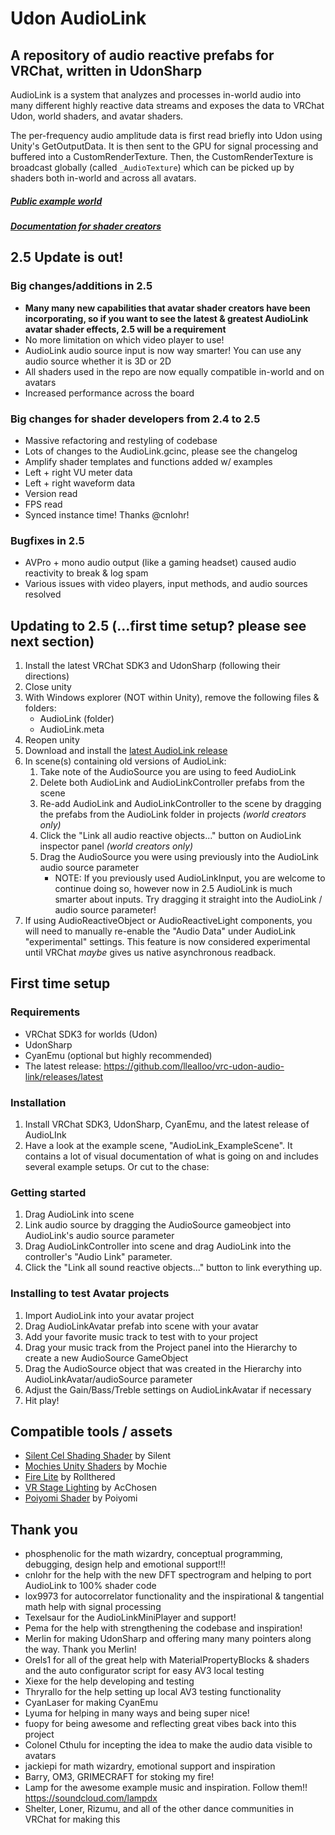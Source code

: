 # Udon AudioLink

## A repository of audio reactive prefabs for VRChat, written in UdonSharp

AudioLink is a system that analyzes and processes in-world audio into many different highly reactive data streams and exposes the data to VRChat Udon, world shaders, and avatar shaders. 

The per-frequency audio amplitude data is first read briefly into Udon using Unity's GetOutputData. It is then sent to the GPU for signal processing and buffered into a CustomRenderTexture. Then, the CustomRenderTexture is broadcast globally (called `_AudioTexture`) which can be picked up by shaders both in-world and across all avatars. 

##### [Public example world](https://vrchat.com/home/launch?worldId=wrld_8554f998-d256-44b2-b16f-74aa32aac214)
##### [Documentation for shader creators](https://github.com/llealloo/vrc-udon-audio-link/tree/master/Docs)


## 2.5 Update is out!
### Big changes/additions in 2.5
- **Many many new capabilities that avatar shader creators have been incorporating, so if you want to see the latest & greatest AudioLink avatar shader effects, 2.5 will be a requirement**
- No more limitation on which video player to use!
- AudioLink audio source input is now way smarter! You can use any audio source whether it is 3D or 2D
- All shaders used in the repo are now equally compatible in-world and on avatars
- Increased performance across the board

### Big changes for shader developers from 2.4 to 2.5
- Massive refactoring and restyling of codebase
- Lots of changes to the AudioLink.gcinc, please see the changelog
- Amplify shader templates and functions added w/ examples
- Left + right VU meter data
- Left + right waveform data
- Version read
- FPS read
- Synced instance time! Thanks @cnlohr!

### Bugfixes in 2.5
- AVPro + mono audio output (like a gaming headset) caused audio reactivity to break & log spam
- Various issues with video players, input methods, and audio sources resolved

## Updating to 2.5 (...first time setup? please see next section)
1. Install the latest VRChat SDK3 and UdonSharp (following their directions)
2. Close unity
3. With Windows explorer (NOT within Unity), remove the following files & folders:
   - AudioLink (folder)
   - AudioLink.meta
4. Reopen unity
5. Download and install the [latest AudioLink release](https://github.com/llealloo/vrc-udon-audio-link/releases/latest)
6. In scene(s) containing old versions of AudioLink:
   1. Take note of the AudioSource you are using to feed AudioLink
   2. Delete both AudioLink and AudioLinkController prefabs from the scene
   3. Re-add AudioLink and AudioLinkController to the scene by dragging the prefabs from the AudioLink folder in projects *(world creators only)*
   4. Click the "Link all audio reactive objects\..." button on AudioLink inspector panel *(world creators only)*
   5. Drag the AudioSource you were using  previously into the AudioLink audio source parameter
      - NOTE: If you previously used AudioLinkInput, you are welcome to continue doing so, however now in 2.5 AudioLink is much smarter about inputs. Try dragging it straight into the AudioLink / audio source parameter!
7. If using AudioReactiveObject or AudioReactiveLight components, you will need to manually re-enable the "Audio Data" under AudioLink "experimental" settings. This feature is now considered experimental until VRChat *maybe* gives us native asynchronous readback.

## First time setup

### Requirements
- VRChat SDK3 for worlds (Udon)
- UdonSharp
- CyanEmu (optional but highly recommended)
- The latest release: https://github.com/llealloo/vrc-udon-audio-link/releases/latest

### Installation
1. Install VRChat SDK3, UdonSharp, CyanEmu, and the latest release of AudioLInk
1. Have a look at the example scene, "AudioLink_ExampleScene". It contains a lot of visual documentation of what is going on and includes several example setups. Or cut to the chase:

### Getting started
1. Drag AudioLink into scene
2. Link audio source by dragging the AudioSource gameobject into AudioLink's audio source parameter
3. Drag AudioLinkController into scene and drag AudioLink into the controller's "Audio Link" parameter.
4. Click the "Link all sound reactive objects..." button to link everything up.

### Installing to test Avatar projects
1. Import AudioLink into your avatar project
2. Drag AudioLinkAvatar prefab into scene with your avatar
3. Add your favorite music track to test with to your project
4. Drag your music track from the Project panel into the Hierarchy to create a new AudioSource GameObject
5. Drag the AudioSource object that was created in the Hierarchy into AudioLinkAvatar/audioSource parameter
6. Adjust the Gain/Bass/Treble settings on AudioLinkAvatar if necessary
7. Hit play!

## Compatible tools / assets
- [Silent Cel Shading Shader](https://gitlab.com/s-ilent/SCSS) by Silent
- [Mochies Unity Shaders](https://github.com/MochiesCode/Mochies-Unity-Shaders/releases) by Mochie
- [Fire Lite](discord.gg/24W435s) by Rollthered
- [VR Stage Lighting](https://github.com/AcChosen/VR-Stage-Lighting) by AcChosen
- [Poiyomi Shader](https://poiyomi.com/) by Poiyomi

## Thank you
- phosphenolic for the math wizardry, conceptual programming, debugging, design help and emotional support!!!
- cnlohr for the help with the new DFT spectrogram and helping to port AudioLink to 100% shader code
- lox9973 for autocorrelator functionality and the inspirational & tangential math help with signal processing
- Texelsaur for the AudioLinkMiniPlayer and support!
- Pema for the help with strengthening the codebase and inspiration!
- Merlin for making UdonSharp and offering many many pointers along the way. Thank you Merlin!
- Orels1 for all of the great help with MaterialPropertyBlocks & shaders and the auto configurator script for easy AV3 local testing
- Xiexe for the help developing and testing
- Thryrallo for the help setting up local AV3 testing functionality
- CyanLaser for making CyanEmu
- Lyuma for helping in many ways and being super nice!
- fuopy for being awesome and reflecting great vibes back into this project
- Colonel Cthulu for incepting the idea to make the audio data visible to avatars
- jackiepi for math wizardry, emotional support and inspiration
- Barry, OM3, GRIMECRAFT for stoking my fire!
- Lamp for the awesome example music and inspiration. Follow them!! https://soundcloud.com/lampdx
- Shelter, Loner, Rizumu, and all of the other dance communities in VRChat for making this